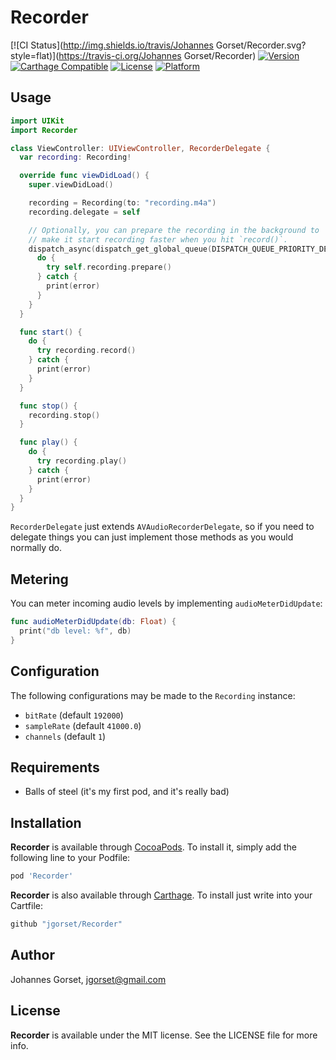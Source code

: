 # Recorder

[![CI Status](http://img.shields.io/travis/Johannes Gorset/Recorder.svg?style=flat)](https://travis-ci.org/Johannes Gorset/Recorder)
[![Version](https://img.shields.io/cocoapods/v/Recorder.svg?style=flat)](http://cocoapods.org/pods/Recorder)
[![Carthage Compatible](https://img.shields.io/badge/Carthage-compatible-4BC51D.svg?style=flat)](https://github.com/Carthage/Carthage)
[![License](https://img.shields.io/cocoapods/l/Recorder.svg?style=flat)](http://cocoapods.org/pods/Recorder)
[![Platform](https://img.shields.io/cocoapods/p/Recorder.svg?style=flat)](http://cocoapods.org/pods/Recorder)

## Usage

```swift
import UIKit
import Recorder

class ViewController: UIViewController, RecorderDelegate {
  var recording: Recording!

  override func viewDidLoad() {
    super.viewDidLoad()

    recording = Recording(to: "recording.m4a")
    recording.delegate = self

    // Optionally, you can prepare the recording in the background to
    // make it start recording faster when you hit `record()`.
    dispatch_async(dispatch_get_global_queue(DISPATCH_QUEUE_PRIORITY_DEFAULT, 0)) {
      do {
        try self.recording.prepare()
      } catch {
        print(error)
      }
    }
  }

  func start() {
    do {
      try recording.record()
    } catch {
      print(error)
    }
  }

  func stop() {
    recording.stop()
  }

  func play() {
    do {
      try recording.play()
    } catch {
      print(error)
    }
  }
}
```

`RecorderDelegate` just extends `AVAudioRecorderDelegate`, so if you need to
delegate things you can just implement those methods as you would normally do.

## Metering

You can meter incoming audio levels by implementing `audioMeterDidUpdate`:

```swift
func audioMeterDidUpdate(db: Float) {
  print("db level: %f", db)
}
```

## Configuration

The following configurations may be made to the `Recording` instance:

* `bitRate` (default `192000`)
* `sampleRate` (default `41000.0`)
* `channels` (default `1`)

## Requirements

* Balls of steel (it's my first pod, and it's really bad)

## Installation

**Recorder** is available through [CocoaPods](http://cocoapods.org). To install
it, simply add the following line to your Podfile:

```ruby
pod 'Recorder'
```

**Recorder** is also available through [Carthage](https://github.com/Carthage/Carthage).
To install just write into your Cartfile:

```ruby
github "jgorset/Recorder"
```

## Author

Johannes Gorset, jgorset@gmail.com

## License

**Recorder** is available under the MIT license. See the LICENSE file for more info.
